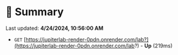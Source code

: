 # 📖 Summary
Last updated: **4/24/2024, 10:56:00 AM**

- `GET` [https://jupiterlab-render-0pdn.onrender.com/lab?](https://jupiterlab-render-0pdn.onrender.com/lab?) - **Up** (219ms)
